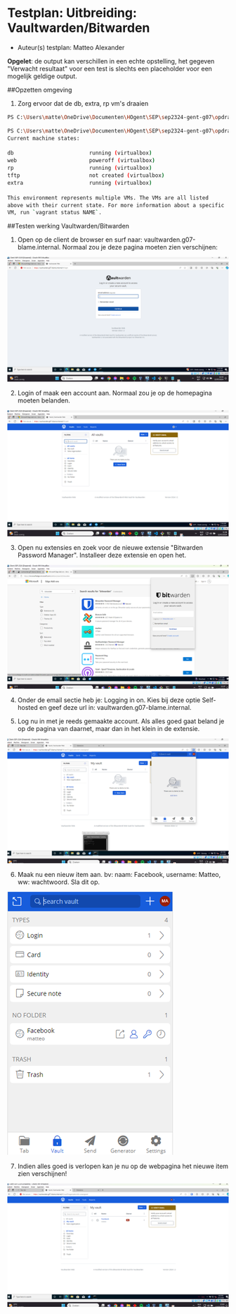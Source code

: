 # Testplan: Uitbreiding: Vaultwarden/Bitwarden

- Auteur(s) testplan: Matteo Alexander

**Opgelet**: de output kan verschillen in een echte opstelling, het gegeven "Verwacht resultaat" voor een test is slechts een placeholder voor een mogelijk geldige output. 

##Opzetten omgeving

1) Zorg ervoor dat de db, extra, rp vm's draaien
```bash
PS C:\Users\matte\OneDrive\Documenten\HOgent\SEP\sep2324-gent-g07\opdrachten\Linux\Vagrant-VirtualeMachine> vagrant up db rp extra
```
```bash
PS C:\Users\matte\OneDrive\Documenten\HOgent\SEP\sep2324-gent-g07\opdrachten\Linux\Vagrant-VirtualeMachine> vagrant status  
Current machine states:

db                        running (virtualbox)
web                       poweroff (virtualbox)
rp                        running (virtualbox)
tftp                      not created (virtualbox)
extra                     running (virtualbox)

This environment represents multiple VMs. The VMs are all listed
above with their current state. For more information about a specific
VM, run `vagrant status NAME`.
```

##Testen werking Vaultwarden/Bitwarden

1) Open op de client de browser en surf naar: vaultwarden.g07-blame.internal. Normaal zou je deze pagina moeten zien verschijnen:


![](img/vaultwarden.png)

2) Login of maak een account aan. Normaal zou je op de homepagina moeten belanden.

![](img/inlog.png)

3) Open nu extensies en zoek voor de nieuwe extensie "Bitwarden Password Manager". Installeer deze extensie en open het.

![](img/extensie.png)

4) Onder de email sectie heb je: Logging in on. Kies bij deze optie Self-hosted en geef deze url in: vaultwarden.g07-blame.internal.

5) Log nu in met je reeds gemaakte account. Als alles goed gaat beland je op de pagina van daarnet, maar dan in het klein in de extensie.

![](img/gelukt.png)

6) Maak nu een nieuw item aan. bv: naam: Facebook, username: Matteo, ww: wachtwoord. Sla dit op.

![](img/facebook.png)

7) Indien alles goed is verlopen kan je nu op de webpagina het nieuwe item zien verschijnen!

![](img/klaar.png)
